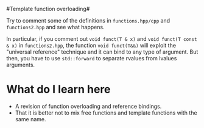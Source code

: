 #Template function overloading#

Try to comment some of the definitions in `functions.hpp/cpp` and `functions2.hpp` and see what happens.

In particular, if you comment out `void funct(T & x)` and `void
funct(T const & x)` in `functions2.hpp`, the function `void
funct(T&&)` will exploit the "universal reference" technique and it
can bind to any type of argument. But then, you have to use
`std::forward` to separate rvalues from lvalues arguments.

# What do I learn here #
* A revision of function overloading and reference bindings.
* That it is better not to mix free functions and template functions with the same name.

